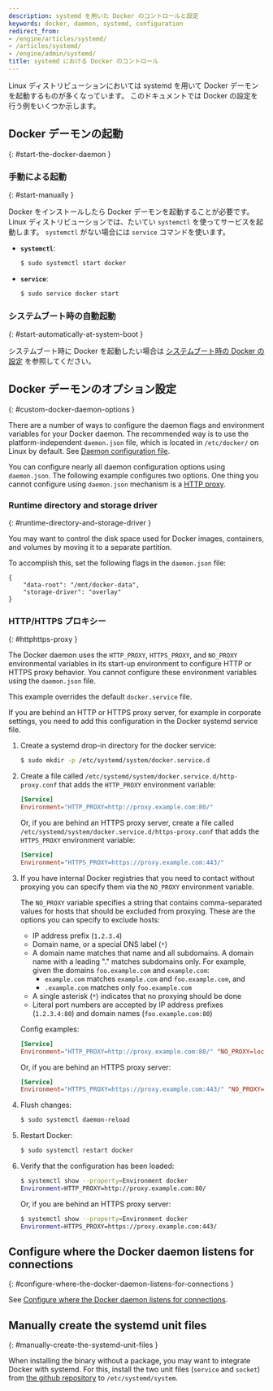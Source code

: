 ```yaml
---
description: systemd を用いた Docker のコントロールと設定
keywords: docker, daemon, systemd, configuration
redirect_from:
- /engine/articles/systemd/
- /articles/systemd/
- /engine/admin/systemd/
title: systemd における Docker のコントロール
---
```


<!--
Many Linux distributions use systemd to start the Docker daemon. This document
shows a few examples of how to customize Docker's settings.
-->
Linux ディストリビューションにおいては systemd を用いて Docker デーモンを起動するものが多くなっています。
このドキュメントでは Docker の設定を行う例をいくつか示します。

<!--
## Start the Docker daemon
-->
## Docker デーモンの起動
{: #start-the-docker-daemon }

<!--
### Start manually
-->
### 手動による起動
{: #start-manually }

<!--
Once Docker is installed, you need to start the Docker daemon.
Most Linux distributions use `systemctl` to start services. If you
do not have `systemctl`, use the `service` command.
-->
Docker をインストールしたら Docker デーモンを起動することが必要です。
Linux ディストリビューションでは、たいてい `systemctl` を使ってサービスを起動します。
`systemctl` がない場合には `service` コマンドを使います。

- **`systemctl`**:

  ```bash
  $ sudo systemctl start docker
  ```

- **`service`**:

  ```bash
  $ sudo service docker start
  ```

<!--
### Start automatically at system boot
-->
### システムブート時の自動起動
{: #start-automatically-at-system-boot }

<!--
If you want Docker to start at boot, see
[Configure Docker to start on boot](/install/linux/linux-postinstall.md/#configure-docker-to-start-on-boot).
-->
システムブート時に Docker を起動したい場合は
[システムブート時の Docker の設定](/install/linux/linux-postinstall.md/#configure-docker-to-start-on-boot) を参照してください。

<!--
## Custom Docker daemon options
-->
## Docker デーモンのオプション設定
{: #custom-docker-daemon-options }

There are a number of ways to configure the daemon flags and environment variables
for your Docker daemon. The recommended way is to use the platform-independent
`daemon.json` file, which is located in `/etc/docker/` on Linux by default. See
[Daemon configuration file](/engine/reference/commandline/dockerd.md/#daemon-configuration-file).

You can configure nearly all daemon configuration options using `daemon.json`. The following
example configures two options. One thing you cannot configure using `daemon.json` mechanism is
a [HTTP proxy](#http-proxy).

<!--
### Runtime directory and storage driver
-->
### Runtime directory and storage driver
{: #runtime-directory-and-storage-driver }

You may want to control the disk space used for Docker images, containers,
and volumes by moving it to a separate partition.

To accomplish this, set the following flags in the `daemon.json` file:

```none
{
    "data-root": "/mnt/docker-data",
    "storage-driver": "overlay"
}
```

<!--
### HTTP/HTTPS proxy
-->
### HTTP/HTTPS プロキシー
{: #httphttps-proxy }

The Docker daemon uses the `HTTP_PROXY`, `HTTPS_PROXY`, and `NO_PROXY` environmental variables in
its start-up environment to configure HTTP or HTTPS proxy behavior. You cannot configure
these environment variables using the `daemon.json` file.

This example overrides the default `docker.service` file.

If you are behind an HTTP or HTTPS proxy server, for example in corporate settings,
you need to add this configuration in the Docker systemd service file.

1.  Create a systemd drop-in directory for the docker service:

    ```bash
    $ sudo mkdir -p /etc/systemd/system/docker.service.d
    ```

2.  Create a file called `/etc/systemd/system/docker.service.d/http-proxy.conf`
    that adds the `HTTP_PROXY` environment variable:

    ```conf
    [Service]
    Environment="HTTP_PROXY=http://proxy.example.com:80/"
    ```

    Or, if you are behind an HTTPS proxy server, create a file called
    `/etc/systemd/system/docker.service.d/https-proxy.conf`
    that adds the `HTTPS_PROXY` environment variable:

    ```conf
    [Service]
    Environment="HTTPS_PROXY=https://proxy.example.com:443/"
    ```

3.  If you have internal Docker registries that you need to contact without
    proxying you can specify them via the `NO_PROXY` environment variable.

    The `NO_PROXY` variable specifies a string that contains comma-separated
    values for hosts that should be excluded from proxying. These are the
    options you can specify to exclude hosts:
    * IP address prefix (`1.2.3.4`)
    * Domain name, or a special DNS label (`*`)
    * A domain name matches that name and all subdomains. A domain name with
      a leading "." matches subdomains only. For example, given the domains
      `foo.example.com` and `example.com`:
      * `example.com` matches `example.com` and `foo.example.com`, and
      * `.example.com` matches only `foo.example.com`
    * A single asterisk (`*`) indicates that no proxying should be done
    * Literal port numbers are accepted by IP address prefixes (`1.2.3.4:80`)
      and domain names (`foo.example.com:80`)

    Config examples:

    ```conf
    [Service]
    Environment="HTTP_PROXY=http://proxy.example.com:80/" "NO_PROXY=localhost,127.0.0.1,docker-registry.example.com,.corp"
    ```

    Or, if you are behind an HTTPS proxy server:

    ```conf
    [Service]
    Environment="HTTPS_PROXY=https://proxy.example.com:443/" "NO_PROXY=localhost,127.0.0.1,docker-registry.example.com,.corp"
    ```

4.  Flush changes:

    ```bash
    $ sudo systemctl daemon-reload
    ```

5.  Restart Docker:

    ```bash
    $ sudo systemctl restart docker
    ```

6.  Verify that the configuration has been loaded:

    ```bash
    $ systemctl show --property=Environment docker
    Environment=HTTP_PROXY=http://proxy.example.com:80/
    ```

    Or, if you are behind an HTTPS proxy server:

    ```bash
    $ systemctl show --property=Environment docker
    Environment=HTTPS_PROXY=https://proxy.example.com:443/
    ```

<!--
## Configure where the Docker daemon listens for connections
-->
## Configure where the Docker daemon listens for connections
{: #configure-where-the-docker-daemon-listens-for-connections }

See
[Configure where the Docker daemon listens for connections](/install/linux/linux-postinstall.md#control-where-the-docker-daemon-listens-for-connections).

<!--
## Manually create the systemd unit files
-->
## Manually create the systemd unit files
{: #manually-create-the-systemd-unit-files }

When installing the binary without a package, you may want
to integrate Docker with systemd. For this, install the two unit files
(`service` and `socket`) from [the github
repository](https://github.com/moby/moby/tree/master/contrib/init/systemd)
to `/etc/systemd/system`.
